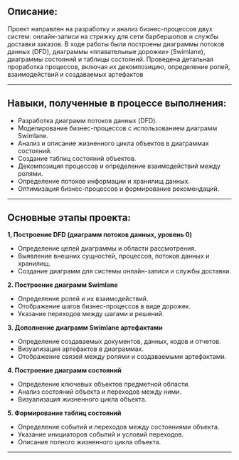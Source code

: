 ## Описание:

Проект направлен на разработку и анализ бизнес-процессов двух систем: онлайн-записи на стрижку для сети барбершопов и службы доставки заказов. В ходе работы были построены диаграммы потоков данных (DFD), диаграммы «плавательные дорожки» (Swimlane), диаграммы состояний и таблицы состояний. Проведена детальная проработка процессов, включая их декомпозицию, определение ролей, взаимодействий и создаваемых артефактов

---

## Навыки, полученные в процессе выполнения:

 - Разработка диаграмм потоков данных (DFD).  
 - Моделирование бизнес-процессов с использованием диаграмм Swimlane.  
 - Анализ и описание жизненного цикла объектов в диаграммах состояний.  
 - Создание таблиц состояний объектов.  
 - Декомпозиция процессов и определение взаимодействий между ролями.  
 - Определение потоков информации и хранилищ данных.  
 - Оптимизация бизнес-процессов и формирование рекомендаций. 

---

## Основные этапы проекта:

**1, Построение DFD (диаграмм потоков данных, уровень 0)**  
- Определение целей диаграммы и области рассмотрения.  
- Выявление внешних сущностей, процессов, потоков данных и хранилищ.  
- Создание диаграмм для системы онлайн-записи и службы доставки.  

**2. Построение диаграмм Swimlane**  
- Определение ролей и их взаимодействий.  
- Отображение шагов бизнес-процессов в виде дорожек.  
- Указание переходов между шагами и решений.  

**3. Дополнение диаграмм Swimlane артефактами**  
- Определение создаваемых документов, данных, кодов и отчетов.  
- Визуализация артефактов в диаграммах.  
- Отображение связей между ролями и создаваемыми артефактами.  

**4. Построение диаграмм состояний**  
- Определение ключевых объектов предметной области.  
- Анализ состояний объекта и переходов между ними.  
- Визуализация жизненного цикла объекта.  

**5. Формирование таблиц состояний**  
- Определение событий и переходов между состояниями объекта.  
- Указание инициаторов событий и условий переходов.  
- Описание полного жизненного цикла объекта.  

---
